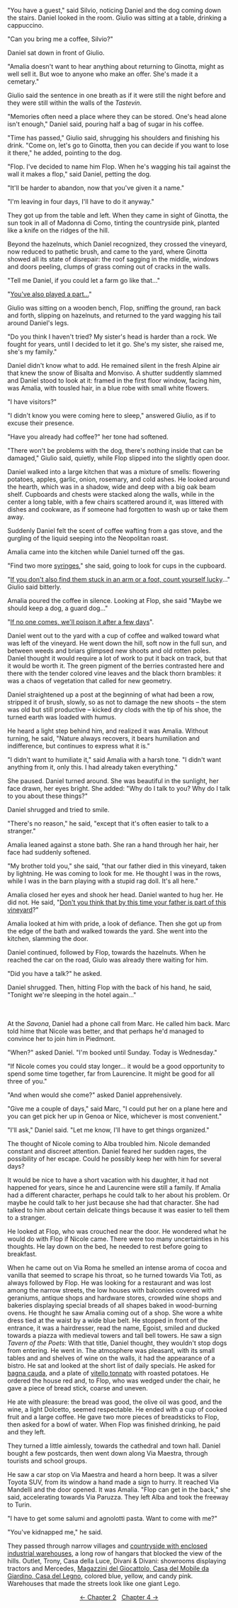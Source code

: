 "You have a guest," said Silvio, noticing Daniel and the dog coming down the stairs. Daniel looked in the room. Giulio was sitting at a table, drinking a cappuccino.

"Can you bring me a coffee, Silvio?"

Daniel sat down in front of Giulio.

"Amalia doesn't want to hear anything about returning to Ginotta, might as well sell it. But woe to anyone who make an offer. She's made it a cemetary."

Giulio said the sentence in one breath as if it were still the night before and they were still within the walls of the *Tastevin*.

"Memories often need a place where they can be stored. One's head alone isn't enough," Daniel said, pouring half a bag of sugar in his coffee.

"Time has passed," Giulio said, shrugging his shoulders and finishing his drink. "Come on, let's go to Ginotta, then you can decide if you want to lose it there," he added, pointing to the dog.

"Flop. I've decided to name him Flop. When he's wagging his tail against the wall it makes a flop," said Daniel, petting the dog.

"It'll be harder to abandon, now that you've given it a name."

"I'm leaving in four days, I'll have to do it anyway."

They got up from the table and left. When they came in sight of Ginotta, the sun took in all of Madonna di Como, tinting the countryside pink, planted like a knife on the ridges of the hill.

Beyond the hazelnuts, which Daniel recognized, they crossed the vineyard, now reduced to pathetic brush, and came to the yard, where Ginotta showed all its state of disrepair: the roof sagging in the middle, windows and doors peeling, clumps of grass coming out of cracks in the walls.

<!-- Page 37 -->

"Tell me Daniel, if you could let a farm go like that..."

"[You've also played a part...](http://ofvioletsandlicorice.tumblr.com/post/129354078274/notes-questions-uncertainties#youalso)"

Giulio was sitting on a wooden bench, Flop, sniffing the ground, ran back and forth, slipping on hazelnuts, and returned to the yard wagging his tail around Daniel's legs.

"Do you think I haven't tried? My sister's head is harder than a rock. We fought for years, until I decided to let it go. She's my sister, she raised me, she's my family."

Daniel didn't know what to add. He remained silent in the fresh Alpine air that knew the snow of Bisalta and Monviso. A shutter suddently slammed and Daniel stood to look at it: framed in the first floor window, facing him, was Amalia, with tousled hair, in a blue robe with small white flowers.

"I have visitors?"

"I didn't know you were coming here to sleep," answered Giulio, as if to excuse their presence.

"Have you already had coffee?" her tone had softened.

"There won't be problems with the dog, there's nothing inside that can be damaged," Giulio said, quietly, while Flop slipped into the slightly open door.

Daniel walked into a large kitchen that was a mixture of smells: flowering potatoes, apples, garlic, onion, rosemary, and cold ashes. He looked around the hearth, which was in a shadow, wide and deep with a big oak beam shelf. Cupboards and chests were stacked along the walls, while in the center a long table, with a few chairs scattered around it, was littered with dishes and cookware, as if someone had forgotten to wash up or take them away.

<!-- Page 38 -->

Suddenly Daniel felt the scent of coffee wafting from a gas stove, and the gurgling of the liquid seeping into the Neopolitan roast.

Amalia came into the kitchen while Daniel turned off the gas. 

"Find two more [syringes](http://ofvioletsandlicorice.tumblr.com/post/129354078274/notes-questions-uncertainties#syringes)," she said, going to look for cups in the cupboard.

"[If you don't also find them stuck in an arm or a foot, count yourself lucky](http://ofvioletsandlicorice.tumblr.com/post/129354078274/notes-questions-uncertainties#ifyoudont)..." Giulio said bitterly.

Amalia poured the coffee in silence. Looking at Flop, she said "Maybe we should keep a dog, a guard dog..."

"[If no one comes, we'll poison it after a few
days](http://ofvioletsandlicorice.tumblr.com/post/129354078274/notes-questions-uncertainties#ifnoonecomes)".

Daniel went out to the yard with a cup of coffee and walked toward what was left of the vineyard. He went down the hill, soft now in the full sun, and between weeds and briars glimpsed new shoots and old rotten poles. Daniel thought it would require a lot of work to put it back on track, but that it would be worth it. The green pigment of the berries contrasted here and there with the tender colored vine leaves and the black thorn brambles: it was a chaos of vegetation that called for new geometry.

Daniel straightened up a post at the beginning of what had been a row, stripped it of brush, slowly, so as not to damage the new shoots &ndash; the stem was old but still productive &ndash; kicked dry clods with the tip of his shoe, the turned earth was loaded with humus.

He heard a light step behind him, and realized it was Amalia. Without turning, he said, "Nature always recovers, it bears humiliation and indifference, but continues to express what it is."

"I didn't want to humiliate it," said Amalia with a harsh tone. "I didn't want anything from it, only this. I had already taken everything."

She paused. Daniel turned around. She was beautiful in the sunlight, her face drawn, her eyes bright. She added:  "Why do I talk to you? Why do I talk to you about these things?"

<!-- Page 39 -->

Daniel shrugged and tried to smile.

"There's no reason," he said, "except that it's often easier to talk to a stranger."

Amalia leaned against a stone bath. She ran a hand through her hair, her face had suddenly softened.

"My brother told you," she said, "that our father died in this vineyard, taken by lightning. He was coming to look for me. He thought I was in the rows, while I was in the barn playing with a stupid rag doll. It's all here."

Amalia closed her eyes and shook her head. Daniel wanted to hug her. He did not. He said, "[Don't you think that by this time your father is part of this vineyard](http://ofvioletsandlicorice.tumblr.com/post/129354078274/notes-questions-uncertainties#dontyouthink)?"

Amalia looked at him with pride, a look of defiance. Then she got up from the edge of the bath and walked towards the yard. She went into the kitchen, slamming the door.

Daniel continued, followed by Flop, towards the hazelnuts. When he reached the car on the road, Giulo was already there waiting for him.

"Did you have a talk?" he asked.

Daniel shrugged. Then, hitting Flop with the back of his hand, he said, "Tonight we're sleeping in the hotel again..."
<br/><br/><br/>

At the *Savona*, Daniel had a phone call from Marc. He called him back. Marc told hime that Nicole was better, and that perhaps he'd managed to convince her to join him in Piedmont.

"When?" asked Daniel. "I'm booked until Sunday. Today is Wednesday."

"If Nicole comes you could stay longer... it would be a good opportunity to spend some time together, far from Laurencine. It might be good for all three of you."

<!-- Page 40 -->

"And when would she come?" asked Daniel apprehensively. 

"Give me a couple of days," said Marc, "I could put her on a plane here and you can get pick her up in Genoa or Nice, whichever is most convenient."

"I'll ask," Daniel said. "Let me know, I'll have to get things organized."

The thought of Nicole coming to Alba troubled him. Nicole demanded constant and discreet attention. Daniel feared her sudden rages, the possibility of her escape. Could he possibly keep her with him for several days? 

It would be nice to have a short vacation with his daughter, it had not happened for years, since he and Laurencine were still a family. If Amalia had a different character, perhaps he could talk to her about his problem. Or maybe he could talk to her just because she had that character. She had talked to him about certain delicate things because it was easier to tell them to a stranger.

He looked at Flop, who was crouched near the door. He wondered what he would do with Flop if Nicole came. There were too many uncertainties in his thoughts. He lay down on the bed, he needed to rest before going to breakfast.

When he came out on Via Roma he smelled an intense aroma of cocoa and vanilla that seemed to scrape his throat, so he turned towards Via Toti, as always followed by Flop. He was looking for a restaurant and was lost among the narrow streets, the low houses with balconies covered with geraniums, antique shops and hardware stores, crowded wine shops and bakeries displaying special breads of all shapes baked in wood-burning ovens. He thought he saw Amalia coming out of a shop. She wore a white dress tied at the waist by a wide blue belt. He stopped in front of the entrance, it was a hairdresser, read the name, Egoist, smiled and ducked towards a piazza with medieval towers and tall bell towers. He saw a sign *Tavern of the Poets*: With that title, Daniel thought, they wouldn't stop dogs from entering.  He went in. The atmosphere was pleasant, with its small tables and and shelves of wine on the walls, it had the appearance of a bistro. He sat and looked at the short list of daily specials. He asked for [bagna cauda](http://ofvioletsandlicorice.tumblr.com/post/129354078274/notes-questions-uncertainties#bagnacauda), and a plate of [vitello tonnato](http://ofvioletsandlicorice.tumblr.com/post/129354078274/notes-questions-uncertainties#vitellotonnato) with roasted potatoes. He ordered the house red and, to Flop, who was wedged under the chair, he gave a piece of bread stick, coarse and uneven.

<!-- Page 41 -->
He ate with pleasure: the bread was good,  the olive oil was good, and the wine, a light Dolcetto, seemed respectable. He ended with a cup of cooked fruit and a large coffee. He gave two more pieces of breadsticks to Flop, then asked for a bowl of water. When Flop was finished drinking, he paid and they left.

They turned a little aimlessly, towards the cathedral and town hall. Daniel bought a few postcards, then went down along Via Maestra, through tourists and school groups.

He saw a car stop on Via Maestra and heard a horn beep. It was a silver Toyota SUV, from its window a hand made a sign to hurry.  It reached Via Mandelli and the door opened. It was Amalia. "Flop can get in the back," she said, accelerating towards Via Paruzza. They left Alba and took the freeway to Turin.

"I have to get some salumi and agnolotti pasta. Want to come with me?"

"You've kidnapped me," he said.

They passed through narrow villages and [countryside with enclosed industrial warehouses](http://ofvioletsandlicorice.tumblr.com/post/129354078274/notes-questions-uncertainties#countryside), a long row of hangars that blocked the view of the hills. Outlet, Trony, Casa della Luce, Divani & Divani: showrooms displaying tractors and Mercedes, [Magazzini del Giocattolo, Casa del Mobile da Giardino, Casa del Legno](http://ofvioletsandlicorice.tumblr.com/post/129354078274/notes-questions-uncertainties#magazzini), colored blue, yellow, and candy pink. Warehouses that made the streets look like one giant Lego.

<div style="text-align: center">
<a href="http://ofvioletsandlicorice.tumblr.com/post/128665608999/of-violets-and-licorice-chapter-2">&larr;&nbsp;Chapter 2</a>&nbsp;&nbsp;
<a href="http://ofvioletsandlicorice.tumblr.com/post/129421655504/of-violets-and-licorice-chapter-4">Chapter 4&nbsp;&rarr;</a>

</div>
<script>
 setupLocSave();
</script>

